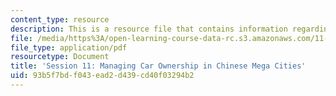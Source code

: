 ```yaml
---
content_type: resource
description: This is a resource file that contains information regarding session 11.
file: /media/https%3A/open-learning-course-data-rc.s3.amazonaws.com/11-s945-urbanizing-china-a-reflective-dialogue-fall-2013/93b5f7bdf043ead2d439cd40f03294b2_MIT11_S945F13_Session11.pdf
file_type: application/pdf
resourcetype: Document
title: 'Session 11: Managing Car Ownership in Chinese Mega Cities'
uid: 93b5f7bd-f043-ead2-d439-cd40f03294b2
---
```

